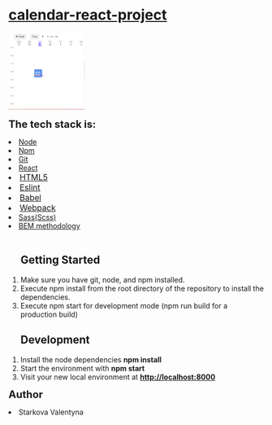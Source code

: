 <h1><a href='https://dynamic-cheesecake-0241be.netlify.app/'>calendar-react-project</a></h1>

<img src="src/img/calendar.jpg" height='150px' width='150px' alt='Calendar'/>

<lu style="font-size:20px" ><b>The tech stack is:</b>

<li ><a href="https://nodejs.org/en/" target="blank">Node</a></li>
<li ><a href="https://www.npmjs.com/" target="blank">Npm</a></li>
<li ><a href="https://git-scm.com/" target="blank">Git</a></li>
<li ><a href='https://reactjs.org/'target="blank">React</a></li>
<li style="font-size:16px" ><a href="https://en.wikipedia.org/wiki/HTML5" target="blank">HTML5</a></li>
<li style="font-size:16px" ><a href="https://www.npmjs.com/package/eslint" target="blank">Eslint</a></li>
<li style="font-size:16px" ><a href="https://babeljs.io/" target="blank">Babel</a></li>
<li style="font-size:16px" ><a href='https://webpack.js.org/'target="blank">Webpack</a></li>
<li ><a href="https://sass-lang.com/" target="blank">Sass(Scss)</a></li>
<li ><a href="https://en.bem.info/methodology/" target="blank">BEM methodology</a></li><br>

</lu>

<ol>
<h2>Getting Started</h2>
<li>Make sure you have git, node, and npm installed.</li>
<li>Execute npm install from the root directory of the repository to install the dependencies.</li>
<li>Execute npm start for development mode (npm run build for a production build)</li>
</ol>

<ol><h2>Development</h2>
<li>Install the node dependencies <b>npm install</b></li>
<li>Start the environment with <b>npm start</b></li>
<li>Visit your new local environment at <b><a href='http://localhost:8000'target="blank">http://localhost:8000</a></b></li>
</ol>

<lu  style="font-size:20px" padding-top="10px" ><b>Author</b></lu>

<li>Starkova Valentyna</li>
